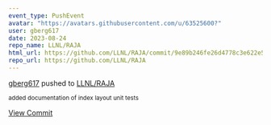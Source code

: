 ```yaml
---
event_type: PushEvent
avatar: "https://avatars.githubusercontent.com/u/63525600?"
user: gberg617
date: 2023-08-24
repo_name: LLNL/RAJA
html_url: https://github.com/LLNL/RAJA/commit/9e89b246fe26d4778c3e622e54981dd911593941
repo_url: https://github.com/LLNL/RAJA
---
```


<a href='https://github.com/gberg617' target='_blank'>gberg617</a> pushed to <a href='https://github.com/LLNL/RAJA' target='_blank'>LLNL/RAJA</a>

<small>added documentation of index layout unit tests</small>

<a href='https://github.com/LLNL/RAJA/commit/9e89b246fe26d4778c3e622e54981dd911593941' target='_blank'>View Commit</a>